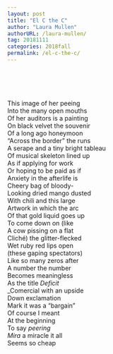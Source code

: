 ```yaml
---
layout: post
title: "El C the C"
author: "Laura Mullen"
authorURL: /laura-mullen/
tag: 20181111
categories: 2018fall
permalink: /el-c-the-c/
---
```


<br><br>
<br><br>
This image of her peeing
<br>
Into the many open mouths
<br>
Of her auditors is a painting
<br>
On black velvet the souvenir
<br>
Of a long ago honeymoon
<br>
“Across the border” the runs
<br>
A serape and a tiny bright tableau
<br>
Of musical skeleton lined up
<br>
As if applying for work
<br>
Or hoping to be paid as if
<br>
Anxiety in the afterlife is
<br>
Cheery bag of bloody-
<br>
Looking dried mango dusted
<br>
With chili and this large
<br>
Artwork in which the arc
<br>
Of that gold liquid goes up
<br>
To come down on (like
<br>
A cow pissing on a flat
<br>
Cliché) the glitter-flecked
<br>
Wet ruby red lips open
<br>
(these gaping spectators)
<br>
Like so many zeros after
<br>
A number the number
<br>
Becomes meaningless
<br>
As the title _Deficit_
<br>
_Comercial with an upside
<br>
Down exclamation
<br>
Mark it was a “bargain”
<br>
Of course I meant
<br>
At the beginning
<br>
To say _peering_
<br>
_Mira_ a miracle it all
<br>
Seems so cheap
<br>
